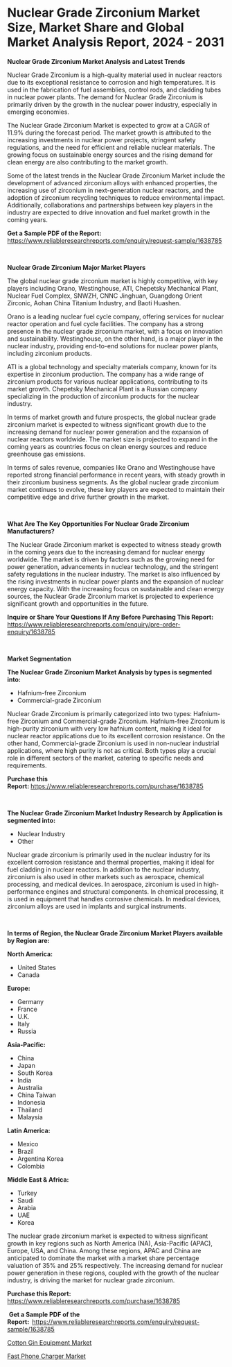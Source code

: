 <p><h1>Nuclear Grade Zirconium Market Size, Market Share and Global Market Analysis Report, 2024 - 2031</h1></p><p><strong>Nuclear Grade Zirconium Market Analysis and Latest Trends</strong></p>
<p><p>Nuclear Grade Zirconium is a high-quality material used in nuclear reactors due to its exceptional resistance to corrosion and high temperatures. It is used in the fabrication of fuel assemblies, control rods, and cladding tubes in nuclear power plants. The demand for Nuclear Grade Zirconium is primarily driven by the growth in the nuclear power industry, especially in emerging economies.</p><p>The Nuclear Grade Zirconium Market is expected to grow at a CAGR of 11.9% during the forecast period. The market growth is attributed to the increasing investments in nuclear power projects, stringent safety regulations, and the need for efficient and reliable nuclear materials. The growing focus on sustainable energy sources and the rising demand for clean energy are also contributing to the market growth.</p><p>Some of the latest trends in the Nuclear Grade Zirconium Market include the development of advanced zirconium alloys with enhanced properties, the increasing use of zirconium in next-generation nuclear reactors, and the adoption of zirconium recycling techniques to reduce environmental impact. Additionally, collaborations and partnerships between key players in the industry are expected to drive innovation and fuel market growth in the coming years.</p></p>
<p><strong>Get a Sample PDF of the Report:&nbsp;</strong> <a href="https://www.reliableresearchreports.com/enquiry/request-sample/1638785">https://www.reliableresearchreports.com/enquiry/request-sample/1638785</a></p>
<p>&nbsp;</p>
<p><strong>Nuclear Grade Zirconium Major Market Players</strong></p>
<p><p>The global nuclear grade zirconium market is highly competitive, with key players including Orano, Westinghouse, ATI, Chepetsky Mechanical Plant, Nuclear Fuel Complex, SNWZH, CNNC Jinghuan, Guangdong Orient Zirconic, Aohan China Titanium Industry, and Baoti Huashen.</p><p>Orano is a leading nuclear fuel cycle company, offering services for nuclear reactor operation and fuel cycle facilities. The company has a strong presence in the nuclear grade zirconium market, with a focus on innovation and sustainability. Westinghouse, on the other hand, is a major player in the nuclear industry, providing end-to-end solutions for nuclear power plants, including zirconium products.</p><p>ATI is a global technology and specialty materials company, known for its expertise in zirconium production. The company has a wide range of zirconium products for various nuclear applications, contributing to its market growth. Chepetsky Mechanical Plant is a Russian company specializing in the production of zirconium products for the nuclear industry.</p><p>In terms of market growth and future prospects, the global nuclear grade zirconium market is expected to witness significant growth due to the increasing demand for nuclear power generation and the expansion of nuclear reactors worldwide. The market size is projected to expand in the coming years as countries focus on clean energy sources and reduce greenhouse gas emissions.</p><p>In terms of sales revenue, companies like Orano and Westinghouse have reported strong financial performance in recent years, with steady growth in their zirconium business segments. As the global nuclear grade zirconium market continues to evolve, these key players are expected to maintain their competitive edge and drive further growth in the market.</p></p>
<p>&nbsp;</p>
<p><strong>What Are The Key Opportunities For Nuclear Grade Zirconium Manufacturers?</strong></p>
<p><p>The Nuclear Grade Zirconium market is expected to witness steady growth in the coming years due to the increasing demand for nuclear energy worldwide. The market is driven by factors such as the growing need for power generation, advancements in nuclear technology, and the stringent safety regulations in the nuclear industry. The market is also influenced by the rising investments in nuclear power plants and the expansion of nuclear energy capacity. With the increasing focus on sustainable and clean energy sources, the Nuclear Grade Zirconium market is projected to experience significant growth and opportunities in the future.</p></p>
<p><strong>Inquire or Share Your Questions If Any Before Purchasing This Report:</strong> <a href="https://www.reliableresearchreports.com/enquiry/pre-order-enquiry/1638785">https://www.reliableresearchreports.com/enquiry/pre-order-enquiry/1638785</a></p>
<p>&nbsp;</p>
<p><strong>Market Segmentation</strong></p>
<p><strong>The Nuclear Grade Zirconium Market Analysis by types is segmented into:</strong></p>
<p><ul><li>Hafnium-free Zirconium</li><li>Commercial-grade Zirconium</li></ul></p>
<p><p>Nuclear Grade Zirconium is primarily categorized into two types: Hafnium-free Zirconium and Commercial-grade Zirconium. Hafnium-free Zirconium is high-purity zirconium with very low hafnium content, making it ideal for nuclear reactor applications due to its excellent corrosion resistance. On the other hand, Commercial-grade Zirconium is used in non-nuclear industrial applications, where high purity is not as critical. Both types play a crucial role in different sectors of the market, catering to specific needs and requirements.</p></p>
<p><strong>Purchase this Report:&nbsp;</strong><a href="https://www.reliableresearchreports.com/purchase/1638785">https://www.reliableresearchreports.com/purchase/1638785</a></p>
<p>&nbsp;</p>
<p><strong>The Nuclear Grade Zirconium Market Industry Research by Application is segmented into:</strong></p>
<p><ul><li>Nuclear Industry</li><li>Other</li></ul></p>
<p><p>Nuclear grade zirconium is primarily used in the nuclear industry for its excellent corrosion resistance and thermal properties, making it ideal for fuel cladding in nuclear reactors. In addition to the nuclear industry, zirconium is also used in other markets such as aerospace, chemical processing, and medical devices. In aerospace, zirconium is used in high-performance engines and structural components. In chemical processing, it is used in equipment that handles corrosive chemicals. In medical devices, zirconium alloys are used in implants and surgical instruments.</p></p>
<p>&nbsp;</p>
<p><strong>In terms of Region, the Nuclear Grade Zirconium Market Players available by Region are:</strong></p>
<p>
    <p> <strong> North America: </strong>
        <ul>
            <li>United States</li>
            <li>Canada</li>
        </ul>
        </p> 
    <p> <strong> Europe: </strong>
        <ul>
            <li>Germany</li>
            <li>France</li>
            <li>U.K.</li>
            <li>Italy</li>
            <li>Russia</li>
        </ul>
        </p> 
    <p> <strong> Asia-Pacific: </strong>
        <ul>
            <li>China</li>
            <li>Japan</li>
            <li>South Korea</li>
            <li>India</li>
            <li>Australia</li>
            <li>China Taiwan</li>
            <li>Indonesia</li>
            <li>Thailand</li>
            <li>Malaysia</li>
        </ul>
        </p> 
    <p> <strong> Latin America: </strong>
        <ul>
            <li>Mexico</li>
            <li>Brazil</li>
            <li>Argentina Korea</li>
            <li>Colombia</li>
        </ul>
        </p> 
    <p> <strong> Middle East & Africa: </strong>
        <ul>
            <li>Turkey</li>
            <li>Saudi</li>
            <li>Arabia</li>
            <li>UAE</li>
            <li>Korea</li>
        </ul>
    </p>
    </p>
<p><p>The nuclear grade zirconium market is expected to witness significant growth in key regions such as North America (NA), Asia-Pacific (APAC), Europe, USA, and China. Among these regions, APAC and China are anticipated to dominate the market with a market share percentage valuation of 35% and 25% respectively. The increasing demand for nuclear power generation in these regions, coupled with the growth of the nuclear industry, is driving the market for nuclear grade zirconium.</p></p>
<p><strong>Purchase this Report: </strong><a href="https://www.reliableresearchreports.com/purchase/1638785">https://www.reliableresearchreports.com/purchase/1638785</a></p>
<p>&nbsp;<strong>Get a Sample PDF of the Report:&nbsp;&nbsp;</strong><a href="https://www.reliableresearchreports.com/enquiry/request-sample/1638785">https://www.reliableresearchreports.com/enquiry/request-sample/1638785</a></p>
<p><strong></strong></p>
<p><p><a href="https://issuu.com/reportprime-2/docs/cotton-gin-equipment-market-size-2030.pptx">Cotton Gin Equipment Market</a></p><p><a href="https://issuu.com/reportprime-2/docs/fast-phone-charger-market-size-2030.pptx">Fast Phone Charger Market</a></p></p>